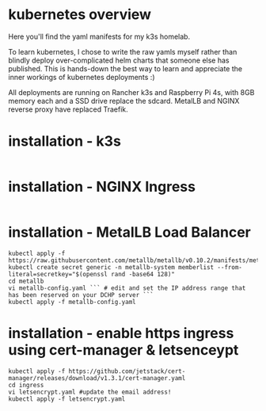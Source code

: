 # kubernetes overview

Here you'll find the yaml manifests for my k3s homelab. 

To learn kubernetes, I chose to write the raw yamls myself rather than blindly deploy over-complicated helm charts that someone else has published. This is hands-down the best way to learn and appreciate the inner workings of kubernetes deployments :) 

All deployments are running on Rancher k3s and Raspberry Pi 4s, with 8GB memory each and
a SSD drive replace the sdcard. MetalLB and NGINX reverse proxy have replaced Traefik.

# installation - k3s

```curl -sfL https://get.k3s.io | sh -s -  --disable=traefik --disable servicelb --write-kubeconfig-mode 644
```
# installation - NGINX Ingress

```kubectl apply -f https://raw.githubusercontent.com/kubernetes/ingress-nginx/master/deploy/static/provider/cloud/deploy.yaml
```
# installation - MetalLB Load Balancer
```kubectl apply -f https://raw.githubusercontent.com/metallb/metallb/v0.10.2/manifests/namespace.yaml
kubectl apply -f https://raw.githubusercontent.com/metallb/metallb/v0.10.2/manifests/metallb.yaml
kubectl create secret generic -n metallb-system memberlist --from-literal=secretkey="$(openssl rand -base64 128)"
cd metallb
vi metallb-config.yaml ``` # edit and set the IP address range that has been reserved on your DCHP server ```
kubectl apply -f metallb-config.yaml
```
# installation - enable https ingress using cert-manager & letsenceypt

```kubectl create namespace cert-manager
kubectl apply -f https://github.com/jetstack/cert-manager/releases/download/v1.3.1/cert-manager.yaml
cd ingress
vi letsencrypt.yaml #update the email address!
kubectl apply -f letsencrypt.yaml
```

